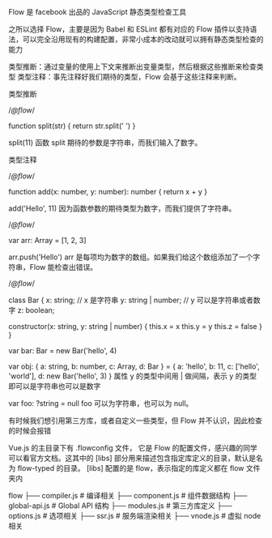 Flow 是 facebook 出品的 JavaScript 静态类型检查工具

之所以选择 Flow，主要是因为 Babel 和 ESLint 都有对应的 Flow 插件以支持语法，可以完全沿用现有的构建配置，非常小成本的改动就可以拥有静态类型检查的能力

类型推断：通过变量的使用上下文来推断出变量类型，然后根据这些推断来检查类型
类型注释：事先注释好我们期待的类型，Flow 会基于这些注释来判断。

类型推断

/*@flow*/

function split(str) {
  return str.split(' ')
}

split(11)
函数 split 期待的参数是字符串，而我们输入了数字。

类型注释

/*@flow*/

function add(x: number, y: number): number {
  return x + y
}

add('Hello', 11)
因为函数参数的期待类型为数字，而我们提供了字符串。

/*@flow*/

var arr: Array<number> = [1, 2, 3]

arr.push('Hello')
arr 是每项均为数字的数组。如果我们给这个数组添加了一个字符串，Flow 能检查出错误。

/*@flow*/

class Bar {
  x: string;           // x 是字符串
  y: string | number;  // y 可以是字符串或者数字
  z: boolean;

  constructor(x: string, y: string | number) {
    this.x = x
    this.y = y
    this.z = false
  }
}

var bar: Bar = new Bar('hello', 4)

var obj: { a: string, b: number, c: Array<string>, d: Bar } = {
  a: 'hello',
  b: 11,
  c: ['hello', 'world'],
  d: new Bar('hello', 3)
}
属性 y 的类型中间用 | 做间隔，表示 y 的类型即可以是字符串也可以是数字

var foo: ?string = null
foo 可以为字符串，也可以为 null。


有时候我们想引用第三方库，或者自定义一些类型，但 Flow 并不认识，因此检查的时候会报错

 Vue.js 的主目录下有 .flowconfig 文件， 它是 Flow 的配置文件，感兴趣的同学可以看官方文档。这其中的 [libs] 部分用来描述包含指定库定义的目录，默认是名为 flow-typed 的目录。
[libs] 配置的是 flow，表示指定的库定义都在 flow 文件夹内

 flow
├── compiler.js        # 编译相关
├── component.js       # 组件数据结构
├── global-api.js      # Global API 结构
├── modules.js         # 第三方库定义
├── options.js         # 选项相关
├── ssr.js             # 服务端渲染相关
├── vnode.js           # 虚拟 node 相关